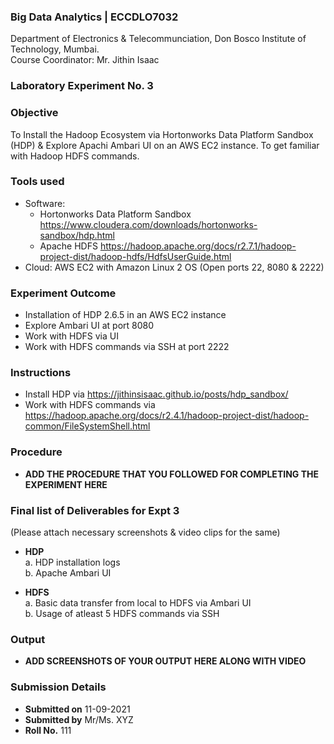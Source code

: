  ### Big Data Analytics | ECCDLO7032 
Department of Electronics & Telecommunciation, 
Don Bosco Institute of Technology, Mumbai.  
Course Coordinator: Mr. Jithin Isaac

### Laboratory Experiment No. 3
 
### Objective  
To Install the Hadoop Ecosystem via Hortonworks Data Platform Sandbox (HDP) & Explore Apachi Ambari UI on an AWS EC2 instance. To get familiar with Hadoop HDFS commands.

### Tools used  
- Software: 
  - Hortonworks Data Platform Sandbox https://www.cloudera.com/downloads/hortonworks-sandbox/hdp.html
  - Apache HDFS https://hadoop.apache.org/docs/r2.7.1/hadoop-project-dist/hadoop-hdfs/HdfsUserGuide.html
- Cloud: AWS EC2 with Amazon Linux 2 OS (Open ports 22, 8080 & 2222)

### Experiment Outcome
- Installation of HDP 2.6.5 in an AWS EC2 instance 
- Explore Ambari UI at port 8080
- Work with HDFS via UI
- Work with HDFS commands via SSH at port 2222

### Instructions

-  Install HDP via https://jithinsisaac.github.io/posts/hdp_sandbox/
-  Work with HDFS commands via https://hadoop.apache.org/docs/r2.4.1/hadoop-project-dist/hadoop-common/FileSystemShell.html

### Procedure 
- **ADD THE PROCEDURE THAT YOU FOLLOWED FOR COMPLETING THE EXPERIMENT HERE**

### Final list of Deliverables for Expt 3
(Please attach necessary screenshots & video clips for the same)

- **HDP**  
  a. HDP installation logs  
  b. Apache Ambari UI

- **HDFS**      
  a. Basic data transfer from local to HDFS via Ambari UI  
  b. Usage of atleast 5 HDFS commands via SSH

### Output
- **ADD SCREENSHOTS OF YOUR OUTPUT HERE ALONG WITH VIDEO**  

### Submission Details
- **Submitted on** 11-09-2021
- **Submitted by** Mr/Ms. XYZ
- **Roll No.** 111
